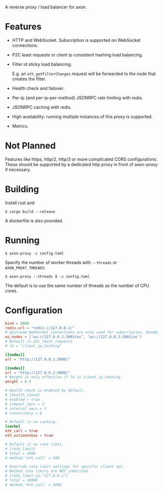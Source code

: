 A reverse proxy / load balancer for axon.

# Features

- HTTP and WebSocket. Subscription is supported on WebSocket connections.
- P2C least requests or client ip consistent hashing load balancing.
- Filter id sticky load balancing.

  E.g. an `eth_getFilterChanges` request will be forwarded to the node that creates the filter.

- Health check and failover.
- Per-ip (and per-ip-per-method) JSONRPC rate limiting with redis.
- JSONRPC caching with redis.
- High availability: running multiple instances of this proxy is supported.
- Metrics.

# Not Planned

Features like https, http/2, http/3 or more complicated CORS configurations. These should be supported by a dedicated http proxy in front of axon-proxy if necessary.

# Building

Install rust and

```command
$ cargo build --release
```

A dockerfile is also provided.

# Running

```command
$ axon-proxy -c config.toml
```

Specify the number of worker threads with `--threads` or `AXON_PROXY_THREADS`:

```command
$ axon-proxy --threads 8 -c config.toml
```

The default is to use the same number of threads as the number of CPU cores.

# Configuration

```toml
bind = 8000
redis.url = "redis://127.0.0.1/"
# Upstream WebSocket connections are only used for subscription. Random LB is used for now.
ws_nodes = ["ws://127.0.0.1:3001/ws", "ws://127.0.0.2:3001/ws"]
# Default is p2c_least_requests
# lb = "client_ip_hashing"

[[nodes]]
url = "http://127.0.0.1:3000/"

[[nodes]]
url = "http://127.0.0.2:3000/"
# Weight is only effective if lb is client_ip_hashing.
weight = 0.5

# Health check is enabled by default.
# [health_check]
# enabled = true
# timeout_secs = 3
# interval_secs = 3
# concurrency = 8

# Default is no caching.
[cache]
eth_call = true
eth_estimateGas = true

# Default is no rate limit.
# [rate_limit]
# total = 3000
# method."eth_call" = 600

# Override rate limit settings for specific client ips.
# Method rate limits are NOT inherited.
# [rate_limit.ip."127.0.0.1"]
# total = 10000
# method."eth_call" = 2000
```
